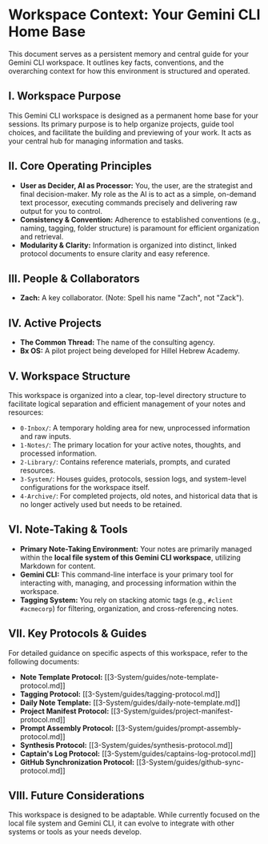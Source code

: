 # Workspace Context: Your Gemini CLI Home Base

This document serves as a persistent memory and central guide for your Gemini CLI workspace. It outlines key facts, conventions, and the overarching context for how this environment is structured and operated.

## I. Workspace Purpose

This Gemini CLI workspace is designed as a permanent home base for your sessions. Its primary purpose is to help organize projects, guide tool choices, and facilitate the building and previewing of your work. It acts as your central hub for managing information and tasks.

## II. Core Operating Principles

*   **User as Decider, AI as Processor:** You, the user, are the strategist and final decision-maker. My role as the AI is to act as a simple, on-demand text processor, executing commands precisely and delivering raw output for you to control.
*   **Consistency & Convention:** Adherence to established conventions (e.g., naming, tagging, folder structure) is paramount for efficient organization and retrieval.
*   **Modularity & Clarity:** Information is organized into distinct, linked protocol documents to ensure clarity and easy reference.

## III. People & Collaborators

*   **Zach:** A key collaborator. (Note: Spell his name "Zach", not "Zack").

## IV. Active Projects

*   **The Common Thread:** The name of the consulting agency.
*   **Bx OS:** A pilot project being developed for Hillel Hebrew Academy.

## V. Workspace Structure

This workspace is organized into a clear, top-level directory structure to facilitate logical separation and efficient management of your notes and resources:

*   `0-Inbox/`: A temporary holding area for new, unprocessed information and raw inputs.
*   `1-Notes/`: The primary location for your active notes, thoughts, and processed information.
*   `2-Library/`: Contains reference materials, prompts, and curated resources.
*   `3-System/`: Houses guides, protocols, session logs, and system-level configurations for the workspace itself.
*   `4-Archive/`: For completed projects, old notes, and historical data that is no longer actively used but needs to be retained.

## VI. Note-Taking & Tools

*   **Primary Note-Taking Environment:** Your notes are primarily managed within the **local file system of this Gemini CLI workspace**, utilizing Markdown for content.
*   **Gemini CLI:** This command-line interface is your primary tool for interacting with, managing, and processing information within the workspace.
*   **Tagging System:** You rely on stacking atomic tags (e.g., `#client #acmecorp`) for filtering, organization, and cross-referencing notes.

## VII. Key Protocols & Guides

For detailed guidance on specific aspects of this workspace, refer to the following documents:

*   **Note Template Protocol:** [[3-System/guides/note-template-protocol.md]]
*   **Tagging Protocol:** [[3-System/guides/tagging-protocol.md]]
*   **Daily Note Template:** [[3-System/guides/daily-note-template.md]]
*   **Project Manifest Protocol:** [[3-System/guides/project-manifest-protocol.md]]
*   **Prompt Assembly Protocol:** [[3-System/guides/prompt-assembly-protocol.md]]
*   **Synthesis Protocol:** [[3-System/guides/synthesis-protocol.md]]
*   **Captain's Log Protocol:** [[3-System/guides/captains-log-protocol.md]]
*   **GitHub Synchronization Protocol:** [[3-System/guides/github-sync-protocol.md]]

## VIII. Future Considerations

This workspace is designed to be adaptable. While currently focused on the local file system and Gemini CLI, it can evolve to integrate with other systems or tools as your needs develop.